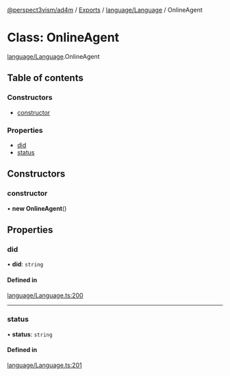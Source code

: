 [@perspect3vism/ad4m](../README.md) / [Exports](../modules.md) / [language/Language](../modules/language_Language.md) / OnlineAgent

# Class: OnlineAgent

[language/Language](../modules/language_Language.md).OnlineAgent

## Table of contents

### Constructors

- [constructor](language_Language.OnlineAgent.md#constructor)

### Properties

- [did](language_Language.OnlineAgent.md#did)
- [status](language_Language.OnlineAgent.md#status)

## Constructors

### constructor

• **new OnlineAgent**()

## Properties

### did

• **did**: `string`

#### Defined in

[language/Language.ts:200](https://github.com/perspect3vism/ad4m/blob/cbcbd30/src/language/Language.ts#L200)

___

### status

• **status**: `string`

#### Defined in

[language/Language.ts:201](https://github.com/perspect3vism/ad4m/blob/cbcbd30/src/language/Language.ts#L201)
